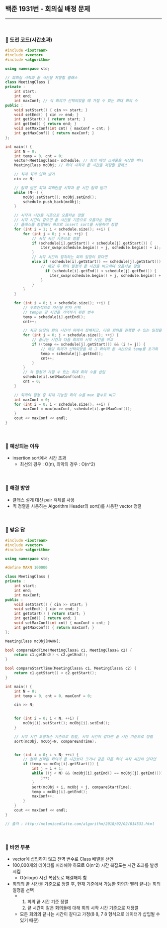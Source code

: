 ## 백준 1931번 - 회의실 배정 문제

***

<br> 

### :pushpin: 도전 코드(시간초과)

```c++
#include <iostream>
#include <vector>
#include <algorithm>

using namespace std;

// 회의실 시작과 끝 시간을 저장할 클래스
class MeetingClass {
private : 
	int start;
	int end;
	int maxConf; // 각 회의가 선택되었을 때 가질 수 있는 최대 회의 수
public : 
	void setStart() { cin >> start; }
	void setEnd() { cin >> end; }
	int getStart() { return start; }
	int getEnd() { return end; }
	void setMaxConf(int cnt) { maxConf = cnt; }
	int getMaxConf() { return maxConf; }
};

int main() {
	int N = 0;
	int temp = 0, cnt = 0;
	vector<MeetingClass> schedule; // 회의 배정 스케줄을 저장할 벡터
	MeetingClass mcObj; // 회의 시작과 끝 시간을 저장할 클래스

    // 최대 회의 입력 받기
	cin >> N;

    // 입력 받은 최대 회의만큼 시작과 끝 시간 입력 받기
	while (N--) {
		mcObj.setStart(); mcObj.setEnd();
		schedule.push_back(mcObj);
	}

	// 시작과 시간을 기준으로 오름차순 정렬
	// 시작 시간이 같으면 끝 시간을 기준으로 오름차순 정렬
    // 클래스를 정렬해야 하므로 insert sort를 사용하여 정렬
	for (int i = 1; i < schedule.size(); ++i) {
		for (int j = 0; j < i; ++j) {
            // 시작 시간 기준으로 정렬
			if (schedule[i].getStart() < schedule[j].getStart()) {
				iter_swap(schedule.begin() + j, schedule.begin() + i);
			}
            // 시작 시간이 일치하는 회의 일정이 있다면
			else if (schedule[i].getStart() == schedule[j].getStart()) {
				// 해당 두 회의 일정의 끝 시간을 비교하여 오름차순 정렬
                  if (schedule[i].getEnd() < schedule[j].getEnd()) {
					iter_swap(schedule.begin() + j, schedule.begin() + i);
				}
			}
		}
	}

	for (int i = 0; i < schedule.size(); ++i) {
        // 무조건적으로 자신을 먼저 선택
        // temp는 끝 시간을 기억하기 위한 변수
		temp = schedule[i].getEnd();
		cnt++;

        // 지금 당장의 회의 시간이 위에서 정해지고, 다음 회의를 진행할 수 있는 일정을 찾는다.
		for (int j = 0; j < schedule.size(); ++j) {
            // 끝나는 시간과 다음 회의의 시작 시간을 비교
			if ((temp <= schedule[j].getStart()) && (i != j)) {
                // 해당 회의가 선택되었을 때 그 회의의 끝 시간으로 temp를 초기화
				temp = schedule[j].getEnd(); 
				cnt++;
			}
		}
        // 각 일정이 가질 수 있는 최대 회의 수를 삽입
		schedule[i].setMaxConf(cnt);
		cnt = 0;
	}

    // 회의의 일정 중 최대 가능한 회의 수를 max 함수로 비교
	int maxConf = 0;
	for (int i = 0; i < schedule.size(); ++i) {
		maxConf = max(maxConf, schedule[i].getMaxConf());
	}
	cout << maxConf << endl;
}
```

<br>

### :pushpin: 예상되는 이유

- insertion sort에서 시간 초과
  - 최선의 경우 : O(n), 최악의 경우 : O(n^2)

<br> 

### :pushpin: 해결 방안

- 클래스 설계 대신 pair 객체를 사용
- 퀵 정렬을 사용하는 Algorithm Header의 sort()를 사용한 vector 정렬

<br> 

### :pushpin: 맞은 답

```c++
#include <iostream>
#include <vector>
#include <algorithm>

using namespace std;

#define MAXN 100000

class MeetingClass {
private : 
	int start;
	int end;
	int maxConf;
public : 
	void setStart() { cin >> start; }
	void setEnd() { cin >> end; }
	int getStart() { return start; }
	int getEnd() { return end; }
	void setMaxConf(int cnt) { maxConf = cnt; }
	int getMaxConf() { return maxConf; }
};

MeetingClass mcObj[MAXN];

bool compareEndTime(MeetingClass& c1, MeetingClass& c2) {
	return c1.getEnd() < c2.getEnd();
}

bool compareStartTime(MeetingClass& c1, MeetingClass& c2) {
	return c1.getStart() < c2.getStart();
}

int main() {
	int N = 0;
	int temp = 0, cnt = 0, maxConf = 0;

	cin >> N;

	
	for (int i = 0; i < N; ++i) {
		mcObj[i].setStart(); mcObj[i].setEnd();
	}

	// 시작 시간 오름차순 기준으로 정렬, 시작 시간이 같다면 끝 시간 기준으로 정렬
	sort(mcObj, mcObj+N, compareEndTime);


	for (int i = 0; i < N; ++i) {
		// 현재 선택된 회의의 끝 시간보다 크거나 같은 다른 회의 시작 시간이 있다면
		if (temp <= mcObj[i].getStart()) {
			int j = i + 1;
			while ((j < N) && (mcObj[i].getEnd() == mcObj[j].getEnd())) {
				j++;
			}
			sort(mcObj + i, mcObj + j, compareStartTime);
			temp = mcObj[i].getEnd();
			maxConf++;
		}
	}
	cout << maxConf << endl;
}

// 출처 : http://melonicedlatte.com/algorithm/2018/02/02/014531.html
```

<br> 

### :pushpin: 바뀐 부분

- vector에 삽입하지 않고 전역 변수로 Class 배열을 선언
- 100,000개의 데이터를 처리해야 하므로 O(n^2) 시간 복잡도는 시간 초과를 발생시킴
  - O(nlogn) 시간 복잡도로 해결해야 함
- 회의의 끝 시간을 기준으로 정렬 후, 현재 기준에서 가능한 회의가 빨리 끝나는 회의 일정을 선택
  - 1. 회의 끝 시간 기준 정렬
    2. 끝 시간이 같은 회의들에 대해 회의 시작 시간 기준으로 재정렬
  - 모든 회의의 끝나는 시간이 같다고 가정(8 8, 7 8 형식으로 데이터가 삽입될 수 있기 때문)